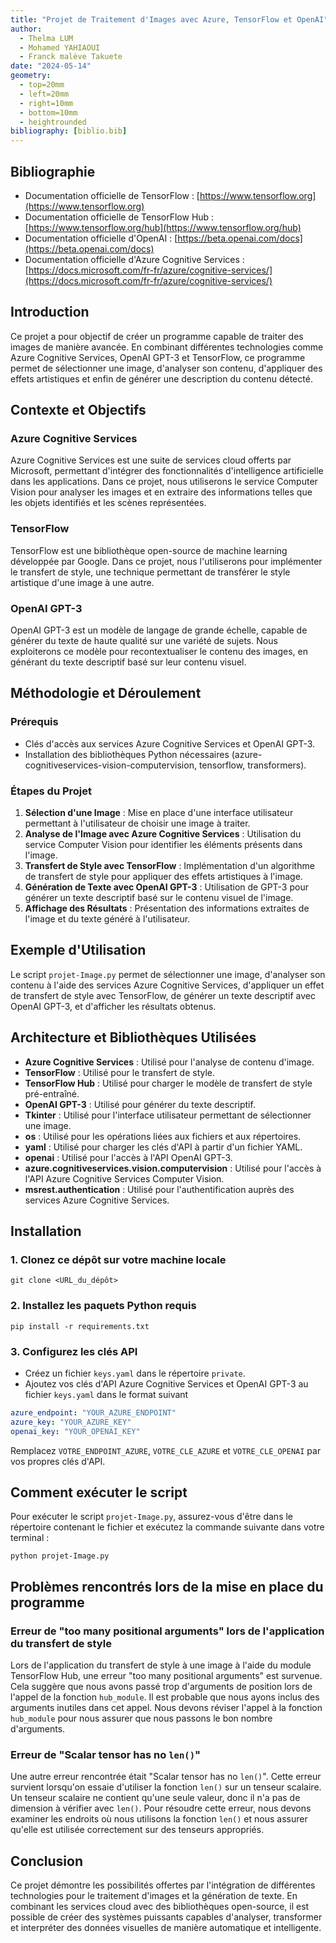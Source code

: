 ```yaml
---
title: "Projet de Traitement d'Images avec Azure, TensorFlow et OpenAI"
author:
  - Thelma LUM
  - Mohamed YAHIAOUI
  - Franck malève Takuete
date: "2024-05-14"
geometry:
  - top=20mm
  - left=20mm
  - right=10mm
  - bottom=10mm
  - heightrounded
bibliography: [biblio.bib]
---
```


## Bibliographie
- Documentation officielle de TensorFlow : [https://www.tensorflow.org](https://www.tensorflow.org)
- Documentation officielle de TensorFlow Hub : [https://www.tensorflow.org/hub](https://www.tensorflow.org/hub)
- Documentation officielle d'OpenAI : [https://beta.openai.com/docs](https://beta.openai.com/docs)
- Documentation officielle d'Azure Cognitive Services : [https://docs.microsoft.com/fr-fr/azure/cognitive-services/](https://docs.microsoft.com/fr-fr/azure/cognitive-services/)


## Introduction
Ce projet  a pour objectif de créer un programme capable de traiter des images de manière avancée. En combinant différentes technologies comme Azure Cognitive Services, OpenAI GPT-3 et TensorFlow, ce programme permet de sélectionner une image, d'analyser son contenu, d'appliquer des effets artistiques et enfin de générer une description du contenu détecté.

## Contexte et Objectifs

### Azure Cognitive Services
Azure Cognitive Services est une suite de services cloud offerts par Microsoft, permettant d'intégrer des fonctionnalités d'intelligence artificielle dans les applications. Dans ce projet, nous utiliserons le service Computer Vision pour analyser les images et en extraire des informations telles que les objets identifiés et les scènes représentées.

### TensorFlow
TensorFlow est une bibliothèque open-source de machine learning développée par Google. Dans ce projet, nous l'utiliserons pour implémenter le transfert de style, une technique permettant de transférer le style artistique d'une image à une autre.

### OpenAI GPT-3
OpenAI GPT-3 est un modèle de langage de grande échelle, capable de générer du texte de haute qualité sur une variété de sujets. Nous exploiterons ce modèle pour recontextualiser le contenu des images, en générant du texte descriptif basé sur leur contenu visuel.

## Méthodologie et Déroulement

### Prérequis
- Clés d'accès aux services Azure Cognitive Services et OpenAI GPT-3.
- Installation des bibliothèques Python nécessaires (azure-cognitiveservices-vision-computervision, tensorflow, transformers).

### Étapes du Projet
1. **Sélection d'une Image** : Mise en place d'une interface utilisateur permettant à l'utilisateur de choisir une image à traiter.
2. **Analyse de l'Image avec Azure Cognitive Services** : Utilisation du service Computer Vision pour identifier les éléments présents dans l'image.
3. **Transfert de Style avec TensorFlow** : Implémentation d'un algorithme de transfert de style pour appliquer des effets artistiques à l'image.
4. **Génération de Texte avec OpenAI GPT-3** : Utilisation de GPT-3 pour générer un texte descriptif basé sur le contenu visuel de l'image.
5. **Affichage des Résultats** : Présentation des informations extraites de l'image et du texte généré à l'utilisateur.

## Exemple d'Utilisation
Le script `projet-Image.py` permet de sélectionner une image, d'analyser son contenu à l'aide des services Azure Cognitive Services, d'appliquer un effet de transfert de style avec TensorFlow, de générer un texte descriptif avec OpenAI GPT-3, et d'afficher les résultats obtenus.

## Architecture et Bibliothèques Utilisées
- **Azure Cognitive Services** : Utilisé pour l'analyse de contenu d'image.
- **TensorFlow** : Utilisé pour le transfert de style.
- **TensorFlow Hub** : Utilisé pour charger le modèle de transfert de style pré-entraîné.
- **OpenAI GPT-3** : Utilisé pour générer du texte descriptif.
- **Tkinter** : Utilisé pour l'interface utilisateur permettant de sélectionner une image.
- **os** : Utilisé pour les opérations liées aux fichiers et aux répertoires.
- **yaml** : Utilisé pour charger les clés d'API à partir d'un fichier YAML.
- **openai** : Utilisé pour l'accès à l'API OpenAI GPT-3.
- **azure.cognitiveservices.vision.computervision** : Utilisé pour l'accès à l'API Azure Cognitive Services Computer Vision.
- **msrest.authentication** : Utilisé pour l'authentification auprès des services Azure Cognitive Services.

## Installation

### 1. Clonez ce dépôt sur votre machine locale

```
git clone <URL_du_dépôt>
```

### 2. Installez les paquets Python requis

```
pip install -r requirements.txt
```

### 3. Configurez les clés API

- Créez un fichier `keys.yaml` dans le répertoire `private`.
- Ajoutez vos clés d'API Azure Cognitive Services et OpenAI GPT-3 au fichier `keys.yaml` dans le format suivant 

```yaml
azure_endpoint: "YOUR_AZURE_ENDPOINT"
azure_key: "YOUR_AZURE_KEY"
openai_key: "YOUR_OPENAI_KEY"
```

Remplacez `VOTRE_ENDPOINT_AZURE`, `VOTRE_CLE_AZURE` et `VOTRE_CLE_OPENAI` par vos propres clés d'API.

## Comment exécuter le script

Pour exécuter le script `projet-Image.py`, assurez-vous d'être dans le répertoire contenant le fichier et exécutez la commande suivante dans votre terminal :

```
python projet-Image.py
```

## Problèmes rencontrés lors de la mise en place du programme

### Erreur de "too many positional arguments" lors de l'application du transfert de style
Lors de l'application du transfert de style à une image à l'aide du module TensorFlow Hub, une erreur "too many positional arguments" est survenue. Cela suggère que nous avons passé trop d'arguments de position lors de l'appel de la fonction `hub_module`. Il est probable que nous ayons inclus des arguments inutiles dans cet appel. Nous devons réviser l'appel à la fonction `hub_module` pour nous assurer que nous passons le bon nombre d'arguments.

### Erreur de "Scalar tensor has no `len()`"
Une autre erreur rencontrée était "Scalar tensor has no `len()`". Cette erreur survient lorsqu'on essaie d'utiliser la fonction `len()` sur un tenseur scalaire. Un tenseur scalaire ne contient qu'une seule valeur, donc il n'a pas de dimension à vérifier avec `len()`. Pour résoudre cette erreur, nous devons examiner les endroits où nous utilisons la fonction `len()` et nous assurer qu'elle est utilisée correctement sur des tenseurs appropriés.

## Conclusion

Ce projet démontre les possibilités offertes par l'intégration de différentes technologies pour le traitement d'images et la génération de texte. En combinant les services cloud avec des bibliothèques open-source, il est possible de créer des systèmes puissants capables d'analyser, transformer et interpréter des données visuelles de manière automatique et intelligente.
